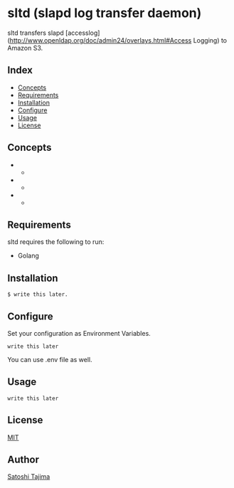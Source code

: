 # sltd (**s**lapd **l**og **t**ransfer **d**aemon) 

sltd transfers slapd [accesslog](http://www.openldap.org/doc/admin24/overlays.html#Access Logging) to Amazon S3.

## Index

* [Concepts](#concepts)
* [Requirements](#requirements)
* [Installation](#installation)
* [Configure](#configure)
* [Usage](#usage)       
* [License](#license)    

## Concepts

* -
* -
* -

## Requirements

sltd requires the following to run:

* Golang

## Installation

```
$ write this later.
```

## Configure

Set your configuration as Environment Variables.
```
write this later
```
You can use .env file as well.


## Usage

```
write this later
```

## License

[MIT](./LICENSE)

## Author

[Satoshi Tajima](https://github.com/s-tajima)
